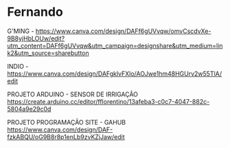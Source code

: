 # Fernando
G'MING -
https://www.canva.com/design/DAFf6gUVvqw/omvCscdvXe-9B8yjHbLOUw/edit?utm_content=DAFf6gUVvqw&utm_campaign=designshare&utm_medium=link2&utm_source=sharebutton

INDIO -
https://www.canva.com/design/DAFgklvFXlo/AOJwe1hm48HGUrv2w55TlA/edit

PROJETO ARDUINO - SENSOR DE IRRIGAÇÂO
https://create.arduino.cc/editor/fflorentino/13afeba3-c0c7-4047-882c-5804a9e29c0d

PROJETO PROGRAMAÇÃO SITE - GAHUB
https://www.canva.com/design/DAF-fzkABQU/oG9B8r8p1enLb9zvKZjJaw/edit
